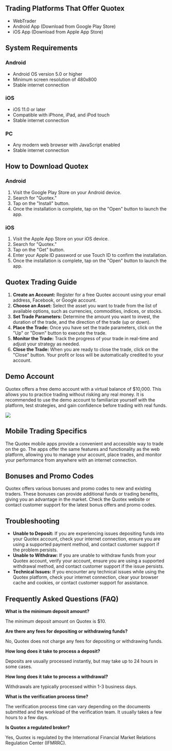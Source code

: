 ## Trading Platforms That Offer Quotex

-   WebTrader
-   Android App (Download from Google Play Store)
-   iOS App (Download from Apple App Store)

## System Requirements

### Android

-   Android OS version 5.0 or higher
-   Minimum screen resolution of 480x800
-   Stable internet connection

### iOS

-   iOS 11.0 or later
-   Compatible with iPhone, iPad, and iPod touch
-   Stable internet connection

### PC

-   Any modern web browser with JavaScript enabled
-   Stable internet connection

## How to Download Quotex

### Android

1.  Visit the Google Play Store on your Android device.
2.  Search for "Quotex."
3.  Tap on the "Install" button.
4.  Once the installation is complete, tap on the "Open" button to
    launch the app.

### iOS

1.  Visit the Apple App Store on your iOS device.
2.  Search for "Quotex."
3.  Tap on the "Get" button.
4.  Enter your Apple ID password or use Touch ID to confirm the
    installation.
5.  Once the installation is complete, tap on the "Open" button to
    launch the app.

## Quotex Trading Guide

1.  **Create an Account:** Register for a free Quotex account using your
    email address, Facebook, or Google account.
2.  **Choose an Asset:** Select the asset you want to trade from the
    list of available options, such as currencies, commodities, indices,
    or stocks.
3.  **Set Trade Parameters:** Determine the amount you want to invest,
    the duration of the trade, and the direction of the trade (up or
    down).
4.  **Place the Trade:** Once you have set the trade parameters, click
    on the "Up" or "Down" button to execute the trade.
5.  **Monitor the Trade:** Track the progress of your trade in real-time
    and adjust your strategy as needed.
6.  **Close the Trade:** When you are ready to close the trade, click on
    the "Close" button. Your profit or loss will be automatically
    credited to your account.

## Demo Account

Quotex offers a free demo account with a virtual balance of \$10,000.
This allows you to practice trading without risking any real money. It
is recommended to use the demo account to familiarize yourself with the
platform, test strategies, and gain confidence before trading with real
funds.

[![](https://static.quotex.io/files/4_en/300_250.jpg)](https://traff.sbs/brokerqxlid)

## Mobile Trading Specifics

The Quotex mobile apps provide a convenient and accessible way to trade
on the go. The apps offer the same features and functionality as the web
platform, allowing you to manage your account, place trades, and monitor
your performance from anywhere with an internet connection.

## Bonuses and Promo Codes

Quotex offers various bonuses and promo codes to new and existing
traders. These bonuses can provide additional funds or trading benefits,
giving you an advantage in the market. Check the Quotex website or
contact customer support for the latest bonus offers and promo codes.

## Troubleshooting

-   **Unable to Deposit:** If you are experiencing issues depositing
    funds into your Quotex account, check your internet connection,
    ensure you are using a supported payment method, and contact
    customer support if the problem persists.
-   **Unable to Withdraw:** If you are unable to withdraw funds from
    your Quotex account, verify your account, ensure you are using a
    supported withdrawal method, and contact customer support if the
    issue persists.
-   **Technical Issues:** If you encounter any technical issues while
    using the Quotex platform, check your internet connection, clear
    your browser cache and cookies, or contact customer support for
    assistance.

## Frequently Asked Questions (FAQ)

**What is the minimum deposit amount?**

The minimum deposit amount on Quotex is \$10.

**Are there any fees for depositing or withdrawing funds?**

No, Quotex does not charge any fees for depositing or withdrawing funds.

**How long does it take to process a deposit?**

Deposits are usually processed instantly, but may take up to 24 hours in
some cases.

**How long does it take to process a withdrawal?**

Withdrawals are typically processed within 1-3 business days.

**What is the verification process time?**

The verification process time can vary depending on the documents
submitted and the workload of the verification team. It usually takes a
few hours to a few days.

**Is Quotex a regulated broker?**

Yes, Quotex is regulated by the International Financial Market Relations
Regulation Center (IFMRRC).

